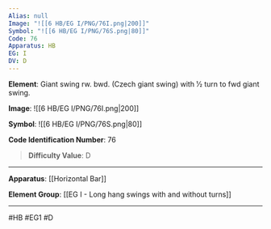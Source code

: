 ```yaml
---
Alias: null
Image: "![[6 HB/EG I/PNG/76I.png|200]]"
Symbol: "![[6 HB/EG I/PNG/76S.png|80]]"
Code: 76
Apparatus: HB
EG: I
DV: D
---
```

**Element**: Giant swing rw. bwd. (Czech giant swing) with 1⁄2 turn to fwd giant swing.

**Image**:
![[6 HB/EG I/PNG/76I.png|200]]

**Symbol**:
![[6 HB/EG I/PNG/76S.png|80]]

**Code Identification Number**: 76

>**Difficulty Value**: D

___
**Apparatus**: [[Horizontal Bar]]

**Element Group**: [[EG I - Long hang swings with and without turns]]
___
#HB #EG1 #D
